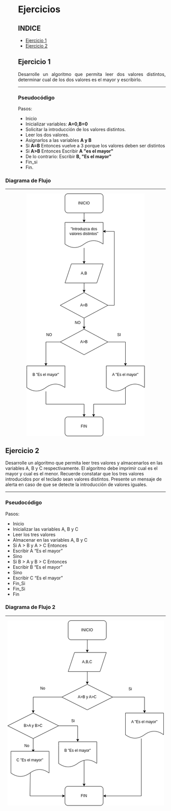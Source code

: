 <dir align ="justify">

# Ejercicios



## INDICE

- [Ejercicio 1](#ejercicio1)
- [Ejercicio 2](#ejercicio2)

## Ejercicio 1<a name="ejercicio1"></a>


Desarrolle un algoritmo que permita leer dos valores distintos, determinar cual de los dos valores es el mayor y escribirlo.

---

### Pseudocódigo

Pasos:

- Inicio 
-  Inicializar variables: __A=0,B=0__
-  Solicitar la introducción de los valores distintos.
-  Leer los dos valores.
-  Asignarlos a las variables __A y B__
-  Si __A=B__ Entonces vuelve a 3 porque los valores deben ser distintos
-  Si __A>B__ Entonces
   Escribir __A "es el mayor"__
-  De lo contrario: Escribir __B, "Es el mayor"__
-  Fin_si
-  Fin.


</dir>

### Diagrama de Flujo
  ---

<div align="center">
<img src="Images/diagrama1.png"/>
</div>
  



## Ejercicio 2<a name="ejercicio2"></a>


Desarrolle un algoritmo que permita leer tres valores y almacenarlos en las variables A, B y C
respectivamente. El algoritmo debe imprimir cual es el mayor y cual es el menor. Recuerde constatar que
los tres valores introducidos por el teclado sean valores distintos. Presente un mensaje de alerta en caso de
que se detecte la introducción de valores iguales.

---

### Pseudocódigo

Pasos:

- Inicio
- Inicializar las variables A, B y C
- Leer los tres valores
- Almacenar en las variables A, B y C
- Si A > B y A > C Entonces
- Escribir A “Es el mayor”
- Sino
- Si B > A y B > C Entonces
- Escribir B “Es el mayor”
- Sino
- Escribir C “Es el mayor”
- Fin_Si
- Fin_Si
- Fin

</dir>

### Diagrama de Flujo 2
  ---

<div align="center">
<img src="Images/diagrama%20de%20flujo%202.drawio.png"/>
</div>
  
